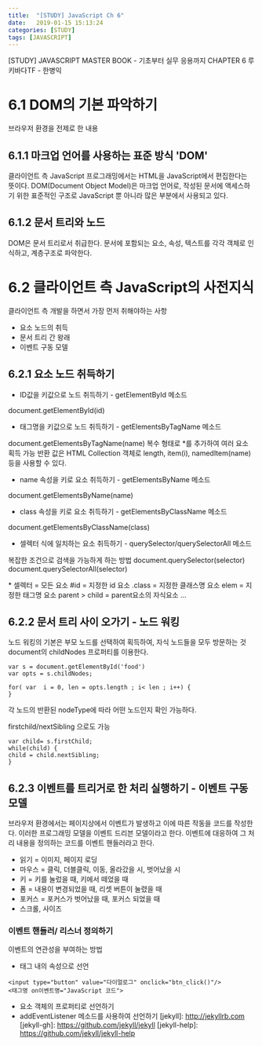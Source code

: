 ```yaml
---
title:  "[STUDY] JavaScript Ch 6"
date:   2019-01-15 15:13:24
categories: [STUDY]
tags: [JAVASCRIPT]
---
```


[STUDY] JAVASCRIPT MASTER BOOK - 기초부터 실무 응용까지 CHAPTER 6
루키바다TF - 한병익

# 6.1 DOM의 기본 파악하기

브라우저 환경을 전제로 한 내용

## 6.1.1 마크업 언어를 사용하는 표준 방식 'DOM'

클라이언트 측 JavaScript 프로그래밍에서는 HTML을 JavaScript에서 편집한다는 뜻이다.
DOM(Document Object Model)은 마크업 언어로, 작성된 문서에 액세스하기 위한 표준적인 구조로
JavaScript 뿐 아니라 많은 부분에서 사용되고 있다.

## 6.1.2 문서 트리와 노드

DOM은 문서 트리로서 취급한다.
문서에 포함되는 요소, 속성, 텍스트를 각각 객체로 인식하고, 계층구조로 파악한다.

# 6.2 클라이언트 측 JavaScript의 사전지식

클라이언트 측 개발을 하면서 가장 먼저 취해야하는 사항

* 요소 노드의 취득
* 문서 트리 간 왕래
* 이벤트 구동 모델

## 6.2.1 요소 노드 취득하기

* ID값을 키값으로 노드 취득하기 - getElementById 메소드

document.getElementById(id)

* 태그명을 키값으로 노드 취득하기 - getElementsByTagName 메소드

document.getElementsByTagName(name) 복수 형태로 \*를 추가하여 여러 요소 획득 가능
반환 값은 HTML Collection 객체로 length, item(i), namedItem(name) 등을 사용할 수 있다.

*  name 속성을 키로 요소 취득하기 - getElementsByName 메소드

document.getElementsByName(name)

* class 속성을 키로 요소 취득하기 - getElementsByClassName 메소드

document.getElementsByClassName(class)

* 셀렉터 식에 일치하는 요소 취득하기 - querySelector/querySelectorAll 메소드

복잡한 조건으로 검색을 가능하게 하는 방법
document.querySelector(selector)
document.querySelectorAll(selector)

\* 셀렉터 = 모든 요소
#id = 지정한 id 요소
.class = 지정한 클래스명 요소
elem = 지정한 태그명 요소
parent > child = parent요소의 자식요소
...

## 6.2.2 문서 트리 사이 오가기 - 노드 워킹

노드 워킹의 기본은 부모 노드를 선택하여 획득하여, 자식 노드들을 모두 방문하는 것
document의 childNodes 프로퍼티를 이용한다.

```
var s = document.getElementById('food')
var opts = s.childNodes;

for( var  i = 0, len = opts.length ; i< len ; i++) {
}
```
각 노드의 반환된 nodeType에 따라 어떤 노드인지 확인 가능하다.

firstchild/nextSibling 으로도 가능

```
var child= s.firstChild;
while(child) {
child = child.nextSibling;
}
```

## 6.2.3 이벤트를 트리거로 한 처리 실행하기 - 이벤트 구동 모델

브라우저 환경에서는 페이지상에서 이벤트가 발생하고 이에 따른 작동을 코드를 작성한다.
이러한 프로그래밍 모델을 이벤트 드리븐 모델이라고 한다.
이벤트에 대응하여 그 처리 내용을 정의하는 코드를 이벤트 핸들러라고 한다.

* 읽기 = 이미지, 페이지 로딩
* 마우스 = 클릭, 더블클릭, 이동, 올라갔을 시, 벗어났을 시
* 키 = 키를 눌렀을 때, 키에서 떼었을 때
* 폼 = 내용이 변경되었을 때, 리셋 버튼이 눌렸을 때
* 포커스 = 포커스가 벗어났을 때, 포커스 되었을 때
* 스크롤, 사이즈

### 이벤트 핸들러/ 리스너 정의하기

이벤트의 연관성을 부여하는 방법

* 태그 내의 속성으로 선언

```
<input type="button" value="다이얼로그" onclick="btn_click()"/>
<태그명 on이벤트명="JavaScript 코드">
```

* 요소 객체의 프로퍼티로 선언하기
* addEventListener 메소드를 사용하여 선언하기
[jekyll]:      http://jekyllrb.com
[jekyll-gh]:   https://github.com/jekyll/jekyll
[jekyll-help]: https://github.com/jekyll/jekyll-help

